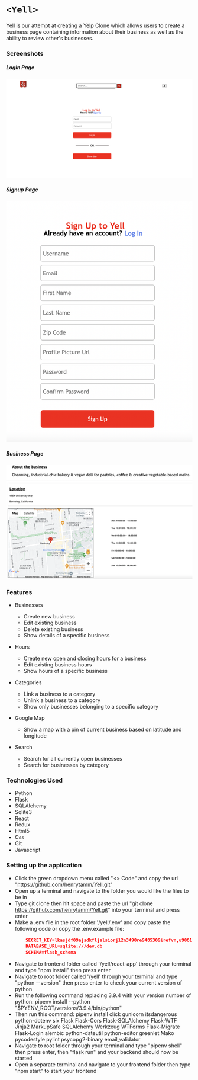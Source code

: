 # `<Yell>`
Yell is our attempt at creating a Yelp Clone which allows users to create a business page containing information about their business as well as the ability to review other's businesses.

### Screenshots
##### Login Page
![Login]
##### Signup Page
![Signup]
##### Business Page
![BusinessPage]

[Login]: Login.png
[Signup]: Signup.png
[BusinessPage]: BusinessPage.png



### Features
* Businesses
  * Create new business
  * Edit existing business
  * Delete existing business
  * Show details of a specific business

* Hours
  * Create new open and closing hours for a business
  * Edit existing business hours
  * Show hours of a specific business

* Categories
  * Link a business to a category
  * Unlink a business to a category
  * Show only businesses belonging to a specific category

* Google Map
  * Show a map with a pin of current business based on latitude and longitude

* Search
  * Search for all currently open businesses
  * Search for businesses by category

### Technologies Used
* Python
* Flask
* SQLAlchemy
* Sqlite3
* React
* Redux
* Html5
* Css
* Git
* Javascript


### Setting up the application
* Click the green dropdown menu called "<> Code" and copy the url "https://github.com/henrytamm/Yell.git"
* Open up a terminal and navigate to the folder you would like the files to be in
* Type git clone then hit space and paste the url "git clone https://github.com/henrytamm/Yell.git" into your terminal and press enter
* Make a .env file in the root folder '/yell/.env' and copy paste the following code or copy the .env.example file:
    ```json
        SECRET_KEY=lkasjdf09ajsdkfljalsiorj12n3490re9485309irefvn,u90818734902139489230
        DATABASE_URL=sqlite:///dev.db
        SCHEMA=flask_schema
    ```
* Navigate to frontend folder called '/yell/react-app' through your terminal and type "npm install" then press enter
* Navigate to root folder called '/yell' through your terminal and type "python --version" then press enter to check your current version of python
* Run the following command replacing 3.9.4 with your version number of python: pipenv install --python "$PYENV_ROOT/versions/3.9.4/bin/python"
* Then run this command: pipenv install click gunicorn itsdangerous python-dotenv six Flask Flask-Cors Flask-SQLAlchemy Flask-WTF Jinja2 MarkupSafe SQLAlchemy Werkzeug WTForms Flask-Migrate Flask-Login alembic python-dateutil python-editor greenlet Mako pycodestyle pylint psycopg2-binary email_validator
* Navigate to root folder through your terminal and type "pipenv shell" then press enter, then "flask run" and your backend should now be started
* Open a separate terminal and navigate to your frontend folder then type "npm start" to start your frontend
